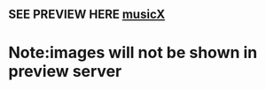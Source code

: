 ## SEE PREVIEW HERE [musicX](https://music-x-shli.vercel.app/)
# Note:images will not be shown in preview server
